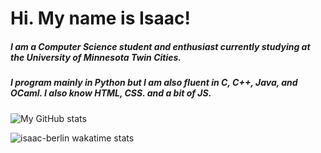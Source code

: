 # Hi. My name is Isaac! #

##### I am a Computer Science student and enthusiast currently studying at the University of Minnesota Twin Cities.
##### I program mainly in Python but I am also fluent in C, C++, Java, and OCaml. I also know HTML, CSS. and a bit of JS.
![My GitHub stats](https://github-readme-stats.vercel.app/api?username=isaac-berlin&show_icons=true&theme=dracula)

![isaac-berlin wakatime stats](https://github-readme-stats.vercel.app/api/wakatime?username=IsaacBerlin&theme=dracula&layout=compact)
